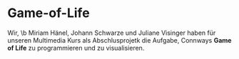 # Game-of-Life

Wir, \b
Miriam Hänel, Johann Schwarze und Juliane Visinger
haben für unseren Multimedia Kurs als Abschlusprojetk die Aufgabe,
Connways **Game of Life** zu programmieren und zu visualisieren.
